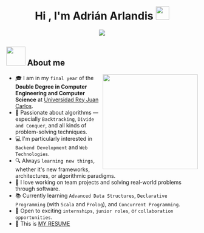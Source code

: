 <h1 align="center">Hi , I'm Adrián Arlandis <img src="https://media.giphy.com/media/hvRJCLFzcasrR4ia7z/giphy.gif" width="35"></h1>

<p align="center">
  <a href="https://github.com/DenverCoder1/readme-typing-svg">
    <img src="https://readme-typing-svg.herokuapp.com?font=Time+New+Roman&color=%23C8BE25&size=25&center=true&vCenter=true&width=600&height=100&lines=Double+Degree;CS+and+CE;">
  </a>
</p>

## <picture><img src = "https://github.com/7oSkaaa/7oSkaaa/blob/main/Images/about_me.gif?raw=true" width = 50px></picture> About me

<picture> <img align="right" src="https://github.com/7oSkaaa/7oSkaaa/blob/main/Images/Right_Side.gif?raw=true" width = 250px></picture>

- 🎓 I am in my `final year` of the **Double Degree in Computer Engineering and Computer Science** at [Universidad Rey Juan Carlos](https://www.urjc.es/).  
- 🧠 Passionate about algorithms — especially `Backtracking`, `Divide and Conquer`, and all kinds of problem-solving techniques.  
- 💻 I'm particularly interested in `Backend Development` and `Web Technologies`.  
- 🔍 Always `learning new things`, whether it's new frameworks, architectures, or algorithmic paradigms.  
- 🤝 I love working on team projects and solving real-world problems through software.  
- 📚 Currently learning `Advanced Data Structures`, `Declarative Programming` (with `Scala` and `Prolog`), and `Concurrent Programming`.  
- 🚀 Open to exciting `internships`, `junior roles`, or `collaboration opportunities`.  
- 📄 This is [MY RESUME](https://www.linkedin.com/in/adrian-arlandis-alonso-163890232/)
